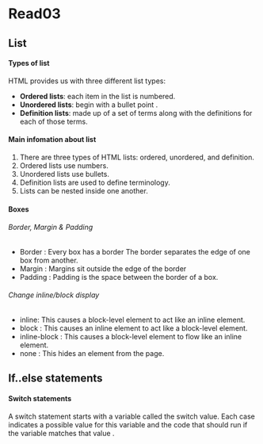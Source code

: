 # Read03
## List
#### Types of list
HTML provides us with three different list types:
- __Ordered lists__:  each item in the list is numbered.
- __Unordered lists__:  begin with a bullet point .
- __Definition lists__:  made up of a set of terms along with the definitions for each of those terms.
#### Main infomation about list
1. There are three types of HTML lists: ordered, unordered, and definition. 
1. Ordered lists use numbers.
1. Unordered lists use bullets.
1. Definition lists are used to define terminology.
1. Lists can be nested inside one another.

#### Boxes
###### Border, Margin & Padding
- Border : Every box has a border The border separates the edge of one box from another.
- Margin : Margins sit outside the edge of the border
- Padding : Padding is the space between the border of a box.

###### Change inline/block display
- inline: This causes a block-level element to act like an inline element.
- block : This causes an inline element to act like a block-level element.
- inline-block : This causes a block-level element to flow like an inline element.
- none : This hides an element from the page.

## If..else statements
#### Switch statements
A switch statement starts with a variable called the switch value. Each case indicates a possible value for this variable and the code that should run if the variable matches that value . 
